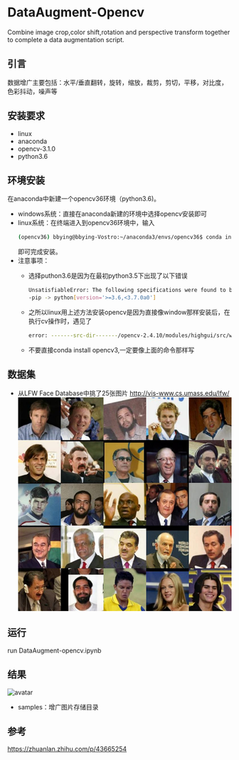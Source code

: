 # DataAugment-Opencv
Combine image crop,color shift,rotation and perspective transform together to complete a data augmentation script.

## 引言
数据增广主要包括：水平/垂直翻转，旋转，缩放，裁剪，剪切，平移，对比度，色彩抖动，噪声等

## 安装要求
- linux
- anaconda
- opencv-3.1.0
- python3.6

## 环境安装
在anaconda中新建一个opencv36环境（python3.6)。

- windows系统：直接在anaconda新建的环境中选择opencv安装即可
- linux系统：在终端进入到opencv36环境中，输入
  ```bash
  (opencv36) bbying@bbying-Vostro:~/anaconda3/envs/opencv36$ conda install -c menpo opencv3
  ```
  即可完成安装。
- 注意事项：
    - 选择puthon3.6是因为在最初python3.5下出现了以下错误
      ```bash
      UnsatisfiableError: The following specifications were found to be incompatible with each other:
      -pip -> python[version='>=3.6,<3.7.0a0']
      ```
    - 之所以linux用上述方法安装opencv是因为直接像window那样安装后，在执行cv操作时，遇见了
      ```bash
      error: -------src-dir-------/opencv-2.4.10/modules/highgui/src/window.cpp:501: error: (-2) The function is not implemented. Rebuild the library with Windows, GTK+ 2.x or Carbon support.  If you are on Ubuntu or Debian, install libgtk2.0-dev and pkg-config, then re-run cmake or configure script in function cvShowImage. 
      ```
    
    - 不要直接conda install opencv3,一定要像上面的命令那样写

## 数据集
- 从LFW Face Database中挑了25张图片
http://vis-www.cs.umass.edu/lfw/
![avatar](raw.jpg)

## 运行
run DataAugment-opencv.ipynb

## 结果
![avatar](./result/merge.gif)
- samples：增广图片存储目录

## 参考
https://zhuanlan.zhihu.com/p/43665254
